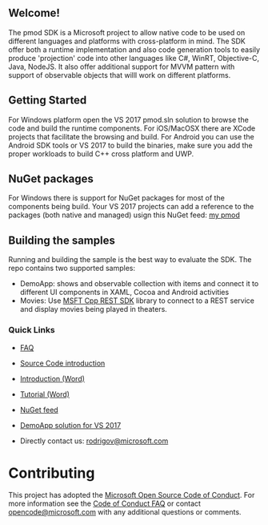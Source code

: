 ## Welcome!

The pmod SDK is a Microsoft project to allow native code to be used on different languages and platforms with cross-platform in mind. The SDK offer both a runtime implementation and also code generation tools to easily produce 'projection' code into other languages like C#, WinRT, Objective-C, Java, NodeJS. It also offer additional support for MVVM pattern with support of observable objects that willl work on different platforms.

## Getting Started

For Windows platform open the VS 2017 pmod.sln solution to browse the code and build the runtime components. For iOS/MacOSX there are XCode projects that facilitate the browsing and build. For Android you can use the Android SDK tools or VS 2017 to build the binaries, make sure you add the proper workloads to build C++ cross platform and UWP.

## NuGet packages

For Windows there is support for NuGet packages for most of the components being build. Your VS 2017 projects can add a reference to the packages (both native and managed) usign this NuGet feed: [my pmod](https://www.myget.org/F/pmod/api/v3/index.json)

## Building the samples
Running and building the sample is the best way to evaluate the SDK. The repo contains two supported samples:
* DemoApp: shows and observable collection with items and connect it to different UI components in XAML, Cocoa and Android activities
* Movies: Use [MSFT Cpp REST SDK](https://github.com/Microsoft/cpprestsdk) library to connect to a REST service and display movies being played in theaters.


### Quick Links

*   [FAQ](https://github.com/Microsoft/pmod/wiki/FAQ)
*   [Source Code introduction](https://github.com/Microsoft/pmod/wiki/Introduction%20Source)
*   [Introduction (Word)](https://github.com/Microsoft/pmod/wiki/pmod-SDK.docx)
*   [Tutorial (Word)](https://github.com/Microsoft/pmod/wiki/SDK%20Tutorial.docx)
*   [NuGet feed](https://www.myget.org/F/pmod/api/v3/index.json)
*   [DemoApp solution for VS 2017](https://github.com/Microsoft/pmod/tree/master/samples/DemoApp/__build/vs)

*   Directly contact us: <rodrigov@microsoft.com>

# Contributing

This project has adopted the [Microsoft Open Source Code of Conduct](https://opensource.microsoft.com/codeofconduct/). For more information see the [Code of Conduct FAQ](https://opensource.microsoft.com/codeofconduct/faq/) or contact [opencode@microsoft.com](mailto:opencode@microsoft.com) with any additional questions or comments.
